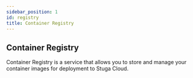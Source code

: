 ```yaml
---
sidebar_position: 1
id: registry
title: Container Registry
---
```


## Container Registry
Container Registry is a service that allows you to store and manage your container images for deployment to Stuga Cloud.

